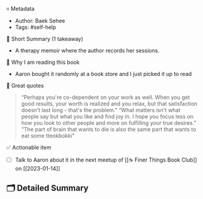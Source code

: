 ⌗ Metadata
- Author: Baek Sehee
- Tags: #self-help

📖 Short Summary (1 takeaway)
- A therapy memoir where the author records her sessions. 

🧐 Why I am reading this book
- Aaron bought it randomly at a book store and I just picked it up to read

🙊 Great quotes
> “Perhaps you're co-dependent on your work as well. When you get good results, your worth is realized and you relax, but that satisfaction doesn't last long - that's the problem.”
> “What matters isn't what people say but what you like and find joy in. I hope you focus less on how you look to other people and more on fulfilling your true desires.”
> "The part of brain that wants to die is also the same part that wants to eat some tteokbokki"

✅ Actionable item
- [ ] Talk to Aaron about it in the next meetup of [[☕️ Finer Things Book Club]] on [[2023-01-14]]

🗂 Detailed Summary
- 